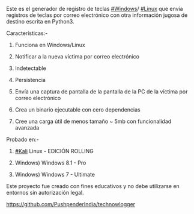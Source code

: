 Este es el generador de registro de teclas [#Windows](https://www.facebook.com/hashtag/windows?__eep__=6&__cft__[0]=AZUtpm2E4yuPhPHQcwvq2d7iVROPGwxlOIas-sjrGr2qVnD2Wi1oOpHIqLZVjcmC5yI5BFQg56dyqMWehofS44U8bZR3CO92eKDAISiMuguHqunHkc0t6iHy3maPwyDNZoC-O3FlIQMk5DFK282No5Xz&__tn__=*NK-R)/ [#Linux](https://www.facebook.com/hashtag/linux?__eep__=6&__cft__[0]=AZUtpm2E4yuPhPHQcwvq2d7iVROPGwxlOIas-sjrGr2qVnD2Wi1oOpHIqLZVjcmC5yI5BFQg56dyqMWehofS44U8bZR3CO92eKDAISiMuguHqunHkc0t6iHy3maPwyDNZoC-O3FlIQMk5DFK282No5Xz&__tn__=*NK-R) que envía registros de teclas por correo electrónico con otra información jugosa de destino escrita en Python3.

Características:-

1. Funciona en Windows/Linux

2. Notificar a la nueva víctima por correo electrónico

3. Indetectable

4. Persistencia

5. Envía una captura de pantalla de la pantalla de la PC de la víctima por correo electrónico

6. Crea un binario ejecutable con cero dependencias

7. Cree una carga útil de menos tamaño ~ 5mb con funcionalidad avanzada

Probado en:-

1. [#Kali](https://www.facebook.com/hashtag/kali?__eep__=6&__cft__[0]=AZUtpm2E4yuPhPHQcwvq2d7iVROPGwxlOIas-sjrGr2qVnD2Wi1oOpHIqLZVjcmC5yI5BFQg56dyqMWehofS44U8bZR3CO92eKDAISiMuguHqunHkc0t6iHy3maPwyDNZoC-O3FlIQMk5DFK282No5Xz&__tn__=*NK-R) Linux - EDICIÓN ROLLING

2. Windows) Windows 8.1 - Pro

3. Windows) Windows 7 - Ultimate

Este proyecto fue creado con fines educativos y no debe utilizarse en entornos sin autorización legal.

https://github.com/PushpenderIndia/technowlogger 